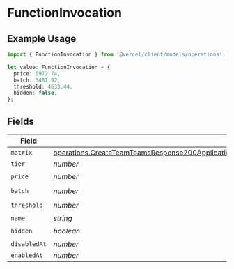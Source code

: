 # FunctionInvocation

## Example Usage

```typescript
import { FunctionInvocation } from '@vercel/client/models/operations';

let value: FunctionInvocation = {
  price: 6972.74,
  batch: 3481.92,
  threshold: 4633.44,
  hidden: false,
};
```

## Fields

| Field        | Type                                                                                                                                                                                                                                       | Required           | Description |
| ------------ | ------------------------------------------------------------------------------------------------------------------------------------------------------------------------------------------------------------------------------------------ | ------------------ | ----------- |
| `matrix`     | [operations.CreateTeamTeamsResponse200ApplicationJSONResponseBodyBillingInvoiceItemsFunctionInvocationMatrix](../../models/operations/createteamteamsresponse200applicationjsonresponsebodybillinginvoiceitemsfunctioninvocationmatrix.md) | :heavy_minus_sign: | N/A         |
| `tier`       | _number_                                                                                                                                                                                                                                   | :heavy_minus_sign: | N/A         |
| `price`      | _number_                                                                                                                                                                                                                                   | :heavy_check_mark: | N/A         |
| `batch`      | _number_                                                                                                                                                                                                                                   | :heavy_check_mark: | N/A         |
| `threshold`  | _number_                                                                                                                                                                                                                                   | :heavy_check_mark: | N/A         |
| `name`       | _string_                                                                                                                                                                                                                                   | :heavy_minus_sign: | N/A         |
| `hidden`     | _boolean_                                                                                                                                                                                                                                  | :heavy_check_mark: | N/A         |
| `disabledAt` | _number_                                                                                                                                                                                                                                   | :heavy_minus_sign: | N/A         |
| `enabledAt`  | _number_                                                                                                                                                                                                                                   | :heavy_minus_sign: | N/A         |
